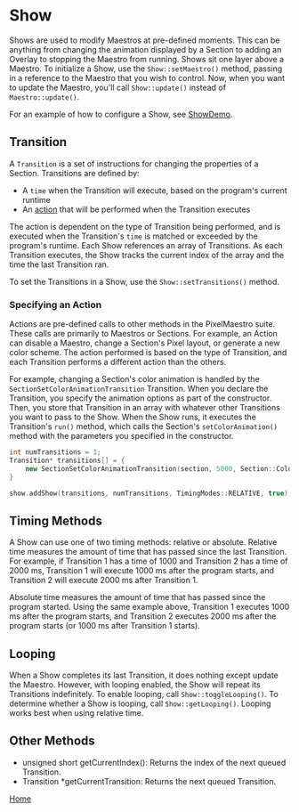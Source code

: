 # Show
Shows are used to modify Maestros at pre-defined moments. This can be anything from changing the animation displayed by a Section to adding an Overlay to stopping the Maestro from running.
Shows sit one layer above a Maestro. To initialize a Show, use the `Show::setMaestro()` method, passing in a reference to the Maestro that you wish to control. Now, when you want to update the Maestro, you'll call `Show::update()` instead of `Maestro::update()`.

For an example of how to configure a Show, see [ShowDemo](../gui/demos/ShowDemo.cpp).

## Transition
A `Transition` is a set of instructions for changing the properties of a Section. Transitions are defined by:
* A `time` when the Transition will execute, based on the program's current runtime
* An [action](#specifying_an_action) that will be performed when the Transition executes

The action is dependent on the type of Transition being performed, and is executed when the Transition's `time` is matched or exceeded by the program's runtime. Each Show references an array of Transitions. As each Transition executes, the Show tracks the current index of the array and the time the last Transition ran.

To set the Transitions in a Show, use the `Show::setTransitions()` method.

### Specifying an Action
Actions are pre-defined calls to other methods in the PixelMaestro suite. These calls are primarily to Maestros or Sections. For example, an Action can disable a Maestro, change a Section's Pixel layout, or generate a new color scheme. The action performed is based on the type of Transition, and each Transition performs a different action than the others.

For example, changing a Section's color animation is handled by the `SectionSetColorAnimationTransition` Transition. When you declare the Transition, you specify the animation options as part of the constructor. Then, you store that Transition in an array with whatever other Transitions you want to pass to the Show. When the Show runs, it executes the Transition's `run()` method, which calls the Section's `setColorAnimation()` method with the parameters you specified in the constructor.

```c++
int numTransitions = 1;
Transition* transitions[] = {
	new SectionSetColorAnimationTransition(section, 5000, Section::ColorAnimations::NEXT, false, Section::AnimationOrientations::HORIZONTAL)
}

show.addShow(transitions, numTransitions, TimingModes::RELATIVE, true);
```

## Timing Methods
A Show can use one of two timing methods: relative or absolute. Relative time measures the amount of time that has passed since the last Transition. For example, if Transition 1 has a time of 1000 and Transition 2 has a time of 2000 ms, Transition 1 will execute 1000 ms after the program starts, and Transition 2 will execute 2000 ms after Transition 1.

Absolute time measures the amount of time that has passed since the program started. Using the same example above, Transition 1 executes 1000 ms after the program starts, and Transition 2 executes 2000 ms after the program starts (or 1000 ms after Transition 1 starts).

## Looping
When a Show completes its last Transition, it does nothing except update the Maestro. However, with looping enabled, the Show will repeat its Transitions indefinitely. To enable looping, call `Show::toggleLooping()`. To determine whether a Show is looping, call `Show::getLooping()`. Looping works best when using relative time.

## Other Methods
* unsigned short getCurrentIndex(): Returns the index of the next queued Transition.
* Transition \*getCurrentTransition: Returns the next queued Transition.

[Home](README.md)
